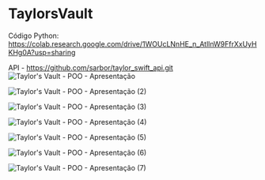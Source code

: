 # TaylorsVault

Código Python: https://colab.research.google.com/drive/1WOUcLNnHE_n_AtllnW9FfrXxUyHKHg0A?usp=sharing

API - https://github.com/sarbor/taylor_swift_api.git
![Taylor's Vault - POO - Apresentação](https://github.com/laliahaidara/TaylorsVault/assets/106777823/d77d806c-647a-4c84-b871-d398fba2ee34)

![Taylor's Vault - POO - Apresentação (2)](https://github.com/laliahaidara/TaylorsVault/assets/106777823/1d5c9609-e4c7-4981-9c24-b78250320852)

![Taylor's Vault - POO - Apresentação (3)](https://github.com/laliahaidara/TaylorsVault/assets/106777823/48ca767d-334f-4b20-9b9c-765928e3103f)

![Taylor's Vault - POO - Apresentação (4)](https://github.com/laliahaidara/TaylorsVault/assets/106777823/80f30919-96e6-49b5-884d-8b81a26b84b5)

![Taylor's Vault - POO - Apresentação (5)](https://github.com/laliahaidara/TaylorsVault/assets/106777823/cc574c7b-fd1b-4777-97f7-71456f2b1777)

![Taylor's Vault - POO - Apresentação (6)](https://github.com/laliahaidara/TaylorsVault/assets/106777823/c95d2540-2e1d-4f89-abd4-f2c89396ad4b)

![Taylor's Vault - POO - Apresentação (7)](https://github.com/laliahaidara/TaylorsVault/assets/106777823/c9b224a0-0a58-4b4e-95af-be1ba32fc989)
